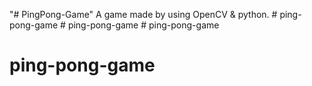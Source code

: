 "# PingPong-Game" 
A game made by using OpenCV & python.
#   p i n g - p o n g - g a m e  
 #   p i n g - p o n g - g a m e  
 # ping-pong-game
# ping-pong-game
